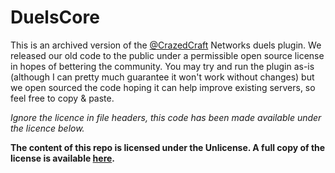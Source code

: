 DuelsCore
===================

This is an archived version of the [@CrazedCraft](https://twitter.com/CrazedCraft) Networks duels plugin. We released our old code to the public
under a permissible open source license in hopes of bettering the community. You may try and run the plugin as-is (although I can pretty much guarantee
it won't work without changes) but we open sourced the code hoping it can help improve existing servers, so feel free to copy & paste.

_Ignore the licence in file headers, this code has been made available under the licence below._

__The content of this repo is licensed under the Unlicense. A full copy of the license is available [here](LICENSE).__
